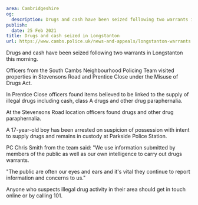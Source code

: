 ```yaml
area: Cambridgeshire
og:
  description: Drugs and cash have been seized following two warrants in Longstanton this morning.
publish:
  date: 25 Feb 2021
title: Drugs and cash seized in Longstanton
url: https://www.cambs.police.uk/news-and-appeals/longstanton-warrants
```

Drugs and cash have been seized following two warrants in Longstanton this morning.

Officers from the South Cambs Neighbourhood Policing Team visited properties in Stevensons Road and Prentice Close under the Misuse of Drugs Act.

In Prentice Close officers found items believed to be linked to the supply of illegal drugs including cash, class A drugs and other drug paraphernalia.

At the Stevensons Road location officers found drugs and other drug paraphernalia.

A 17-year-old boy has been arrested on suspicion of possession with intent to supply drugs and remains in custody at Parkside Police Station.

PC Chris Smith from the team said: "We use information submitted by members of the public as well as our own intelligence to carry out drugs warrants.

"The public are often our eyes and ears and it's vital they continue to report information and concerns to us."

Anyone who suspects illegal drug activity in their area should get in touch online or by calling 101.
